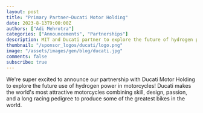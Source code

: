 ```yaml
---
layout: post
title: "Primary Partner—Ducati Motor Holding"
date: 2023-8-13T9:00:00Z
authors: ["Adi Mehrotra"]
categories: ["Announcements", "Partnerships"]
description: MIT and Ducati partner to explore the future of hydrogen power in motorcycles.
thumbnail: "/sponsor_logos/ducati/logo.png"
image: "/assets/images/gen/blog/ducati.jpg"
comments: false
subscribe: true
---
```


We're super excited to announce our partnership with Ducati Motor Holding to explore the future use of hydrogen power in motorcycles! Ducati makes the world's most attractive motorcycles combining skill, design, passion, and a long racing pedigree to produce some of the greatest bikes in the world.


